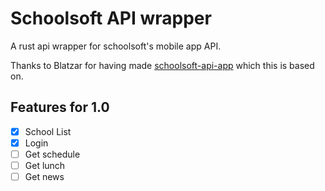 # Schoolsoft API wrapper

A rust api wrapper for schoolsoft's mobile app API.

Thanks to Blatzar for having made [schoolsoft-api-app](https://github.com/Blatzar/schoolsoft-api-app) which this is based on.

## Features for 1.0

- [x] School List
- [x] Login
- [ ] Get schedule
- [ ] Get lunch
- [ ] Get news
